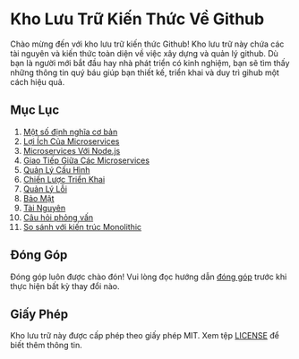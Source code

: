 # Kho Lưu Trữ Kiến Thức Về Github

Chào mừng đến với kho lưu trữ kiến thức Github! Kho lưu trữ này chứa các tài nguyên và kiến thức toàn diện về việc xây dựng và quản lý github. Dù bạn là người mới bắt đầu hay nhà phát triển có kinh nghiệm, bạn sẽ tìm thấy những thông tin quý báu giúp bạn thiết kế, triển khai và duy trì gihub một cách hiệu quả.

## Mục Lục

1. [Một số định nghĩa cơ bản](docs/dinh-nghia.md)
2. [Lợi Ích Của Microservices](docs/loi-ich.md)
3. [Microservices Với Node.js](docs/microservices-voi-nodejs.md)
4. [Giao Tiếp Giữa Các Microservices](docs/giao-tiep.md)
5. [Quản Lý Cấu Hình](docs/quan-ly-cau-hinh.md)
6. [Chiến Lược Triển Khai](docs/chien-luoc-trien-khai.md)
7. [Quản Lý Lỗi](docs/quan-ly-loi.md)
8. [Bảo Mật](docs/bao-mat.md)
9. [Tài Nguyên](docs/tai-nguyen.md)
10. [Câu hỏi phỏng vấn](docs/cau-hoi-phong-van.md)
10. [So sánh với kiến trúc Monolithic](docs/so-sanh.md)
## Đóng Góp

Đóng góp luôn được chào đón! Vui lòng đọc hướng dẫn [đóng góp](CONTRIBUTING.md) trước khi thực hiện bất kỳ thay đổi nào.

## Giấy Phép

Kho lưu trữ này được cấp phép theo giấy phép MIT. Xem tệp [LICENSE](LICENSE) để biết thêm thông tin.

